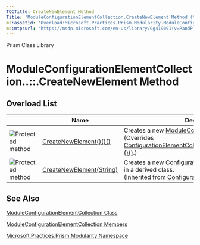 ```yaml
---
TOCTitle: CreateNewElement Method
Title: 'ModuleConfigurationElementCollection.CreateNewElement Method (Microsoft.Practices.Prism.Modularity)'
ms:assetid: 'Overload:Microsoft.Practices.Prism.Modularity.ModuleConfigurationElementCollection.CreateNewElement'
ms:mtpsurl: 'https://msdn.microsoft.com/en-us/library/Gg419091(v=PandP.50)'
---
```


Prism Class Library

ModuleConfigurationElementCollection..::.CreateNewElement Method
================================================================


Overload List
-------------

<span id="overloadMembersTableToggle"></span>
<table>
<colgroup>
<col width="33%" />
<col width="33%" />
<col width="33%" />
</colgroup>
<thead>
<tr class="header">
<th> </th>
<th>Name</th>
<th>Description</th>
</tr>
</thead>
<tbody>
<tr class="odd">
<td><img src="https://msdn.microsoft.com/en-us/Gg419091.protmethod(en-us,PandP.50).gif" title="Protected method" /></td>
<td><a href="https://msdn.microsoft.com/m:microsoft.practices.prism.modularity.moduleconfigurationelementcollection.createnewelement">CreateNewElement()()()</a></td>
<td><div class="summary">
Creates a new <a href="https://msdn.microsoft.com/t:microsoft.practices.prism.modularity.moduleconfigurationelement">ModuleConfigurationElement</a>.
</div>
(Overrides <a href="http://msdn2.microsoft.com/en-us/library/ak7z48w8">ConfigurationElementCollection..::.CreateNewElement()()()</a>.)</td>
</tr>
<tr class="even">
<td><img src="https://msdn.microsoft.com/en-us/Gg419091.protmethod(en-us,PandP.50).gif" title="Protected method" /></td>
<td><a href="http://msdn2.microsoft.com/en-us/library/ky49faah">CreateNewElement(String)</a></td>
<td><div class="summary">
Creates a new <a href="http://msdn2.microsoft.com/en-us/library/kyx77cz3">ConfigurationElement</a> when overridden in a derived class.
</div>
(Inherited from <a href="http://msdn2.microsoft.com/en-us/library/a35we8et">ConfigurationElementCollection</a>.)</td>
</tr>
</tbody>
</table>

See Also
--------

<span id="seeAlsoToggle"></span>
[ModuleConfigurationElementCollection Class](https://msdn.microsoft.com/t:microsoft.practices.prism.modularity.moduleconfigurationelementcollection)

[ModuleConfigurationElementCollection Members](https://msdn.microsoft.com/allmembers.t:microsoft.practices.prism.modularity.moduleconfigurationelementcollection)

[Microsoft.Practices.Prism.Modularity Namespace](https://msdn.microsoft.com/n:microsoft.practices.prism.modularity)
